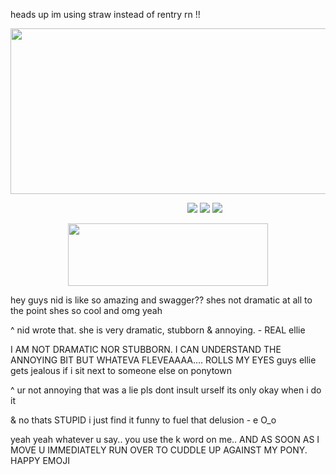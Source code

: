 heads up im using straw instead of rentry rn !!

<p align="center">
  <img width="600" height="265" src="https://files.catbox.moe/h07bxe.png">
</p>


&emsp; &emsp;&emsp; &emsp; &emsp; &emsp; &emsp; &emsp; &emsp; &emsp; &emsp; &emsp; &emsp; &emsp; &emsp; &emsp; [<img src="https://files.catbox.moe/5pbvcu.png">](https://zoeazyonme.straw.page) [<img src="https://files.catbox.moe/0py9ku.png">](https://zoeazyonme.straw.page) [<img src="https://files.catbox.moe/3msaih.png">](https://pronouns.cc/@violyn)

<p align="center">
  <img width="320" height="100" src="https://spotify-github-profile.kittinanx.com/api/view?uid=cc7ruoqolcp0f2nf5f1txlivi&cover_image=true&theme=natemoo-re&show_offline=true&background_color=121212&interchange=false&bar_color_cover=true&bar_color=53b14f)](https://github.com/kittinan/spotify-github-profile)](https://spotify-github-profile.kittinanx.com/api/view?uid=cc7ruoqolcp0f2nf5f1txlivi&redirect=true)">
</p>


hey guys nid is like so amazing and swagger?? shes not dramatic at all to the point shes so cool and omg yeah

^ nid wrote that. she is very dramatic, stubborn & annoying. - REAL ellie

I AM NOT DRAMATIC NOR STUBBORN. I CAN UNDERSTAND THE ANNOYING BIT BUT WHATEVA FLEVEAAAA.... ROLLS MY EYES 
guys ellie gets jealous if i sit next to someone else on ponytown

^ ur not annoying that was a lie pls dont insult urself its only okay when i do it 

& no thats STUPID i just find it funny to fuel that delusion - e O_o


yeah yeah whatever u say.. you use the k word on me.. AND AS SOON AS I MOVE U IMMEDIATELY RUN OVER TO CUDDLE UP AGAINST MY PONY. HAPPY EMOJI
